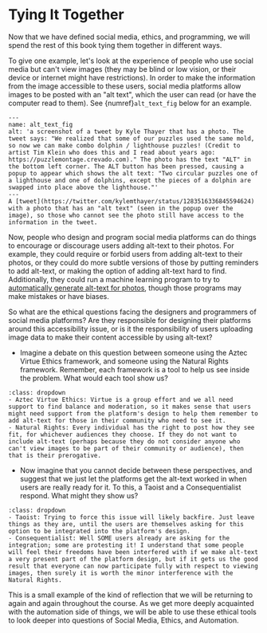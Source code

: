 # Tying It Together

Now that we have defined social media, ethics, and programming, we will spend the rest of this book tying them together in different ways.

To give one example, let's look at the experience of people who use social media but can't view images (they may be blind or low vision, or their device or internet might have restrictions). In order to make the information from the image accessible to these users, social media platforms allow images to be posted with an "alt text", which the user can read (or have the computer read to them). See {numref}`alt_text_fig` below for an example.

```{figure} alt_text_bigger.png
---
name: alt_text_fig
alt: 'a screenshot of a tweet by Kyle Thayer that has a photo. The tweet says: "We realized that some of our puzzles used the same mold, so now we can make combo dolphin / lighthouse puzzles! (Credit to artist Tim Klein who does this and I read about years ago: https://puzzlemontage.crevado.com)." The photo has the text "ALT" in the bottom left corner. The ALT button has been pressed, causing a popup to appear which shows the alt text: "Two circular puzzles one of a lighthouse and one of dolphins, except the pieces of a dolphin are swapped into place above the lighthouse."'
---
A [tweet](https://twitter.com/kylemthayer/status/1283516336845594624) with a photo that has an "alt text" (seen in the popup over the image), so those who cannot see the photo still have access to the information in the tweet.
```

Now, people who design and program social media platforms can do things to encourage or discourage users adding alt-text to their photos. For example, they could require or forbid users from adding alt-text to their photos, or they could do more subtle versions of those by putting reminders to add alt-text, or making the option of adding alt-text hard to find. Additionally, they could run a machine learning program to try to [automatically generate alt-text for photos](https://www.nytimes.com/interactive/2022/02/18/arts/alt-text-images-descriptions.html), though those programs may make mistakes or have biases.

So what are the ethical questions facing the designers and programmers of social media platforms? Are they responsible for designing their platforms around this accessibility issue, or is it the responsibility of users uploading image data to make their content accessible by using alt-text?

- Imagine a debate on this question between someone using the Aztec Virtue Ethics framework, and someone using the Natural Rights framework. Remember, each framework is a tool to help us see inside the problem. What would each tool show us?

````{admonition} Have a think about your answers, and then click to see some sample answers
:class: dropdown
- Aztec Virtue Ethics: Virtue is a group effort and we all need support to find balance and moderation, so it makes sense that users might need support from the platform's design to help them remember to add alt-text for those in their community who need to see it.
- Natural Rights: Every individual has the right to post how they see fit, for whichever audiences they choose. If they do not want to include alt-text (perhaps because they do not consider anyone who can't view images to be part of their community or audience), then that is their prerogative.
````

- Now imagine that you cannot decide between these perspectives, and suggest that we just let the platforms get the alt-text worked in when users are really ready for it. To this, a Taoist and a Consequentialist respond. What might they show us?

````{admonition} Have a think about your answers, and then click to see some sample answers
:class: dropdown
- Taoist: Trying to force this issue will likely backfire. Just leave things as they are, until the users are themselves asking for this option to be integrated into the platform's design.
- Consequentialist: Well SOME users already are asking for the integration; some are protesting it! I understand that some people will feel their freedoms have been interfered with if we make alt-text a very present part of the platform design, but if it gets us the good result that everyone can now participate fully with respect to viewing images, then surely it is worth the minor interference with the Natural Rights.
````

This is a small example of the kind of reflection that we will be returning to again and again throughout the course. As we get more deeply acquainted with the automation side of things, we will be able to use these ethical tools to look deeper into questions of Social Media, Ethics, and Automation.
